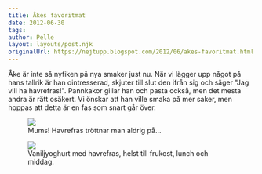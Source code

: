 ```yaml
---
title: Åkes favoritmat
date: 2012-06-30
tags: 	
author: Pelle
layout: layouts/post.njk
originalUrl: https://nejtupp.blogspot.com/2012/06/akes-favoritmat.html
---
```


Åke är inte så nyfiken på nya smaker just nu. När vi lägger upp något på hans tallrik är han ointresserad, skjuter till slut den ifrån sig och säger "Jag vill ha havrefras!". Pannkakor gillar han och pasta också, men det mesta andra är rätt osäkert. Vi önskar att han ville smaka på mer saker, men hoppas att detta är en fas som snart går över.

<figure>
	<img src="../../../../img/I+la%CC%88genheten-5C5C5212.jpg">
	<figcaption>Mums! Havrefras tröttnar man aldrig på...</figcaption>
</figure>

<figure>
	<img src="../../../../img/I+la%CC%88genheten-5C5C5221.jpg">
	<figcaption>Vaniljyoghurt med havrefras, helst till frukost, lunch och middag.</figcaption>
</figure>
